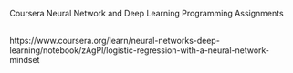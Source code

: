 Coursera Neural Network and Deep Learning Programming Assignments

<br>
https://www.coursera.org/learn/neural-networks-deep-learning/notebook/zAgPl/logistic-regression-with-a-neural-network-mindset
